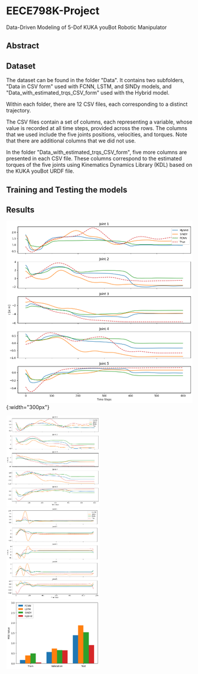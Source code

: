 # EECE798K-Project
Data-Driven Modeling of 5-Dof KUKA youBot Robotic Manipulator

## Abstract

## Dataset
The dataset can be found in the folder "Data". It contains two subfolders, "Data in CSV form" used with FCNN, LSTM, and SINDy models, and "Data_with_estimated_trqs_CSV_form" used with the Hybrid model. 

Within each folder, there are 12 CSV files, each corresponding to a distinct trajectory.

The CSV files contain a set of columns, each representing a variable, whose value is recorded at all time steps, provided across the rows. The columns that we used include the five joints positions, velocities, and torques. Note that there are additional columns that we did not use. 

In the folder "Data_with_estimated_trqs_CSV_form", five more columns are presented in each CSV file. These columns correspond to the estimated torques of the five joints using Kinematics Dynamics Library (KDL) based on the KUKA youBot URDF file.

## Training and Testing the models

## Results
![Predicted and true torque of the five joints across the four models on the first test trajectory.](https://github.com/malakslim/EECE798K-Project/blob/main/test_traj1_all_models.png){:width="300px"}

<img src="https://github.com/malakslim/EECE798K-Project/blob/main/test_traj1_all_models.png" alt="Predicted and true torque of the five joints across the four models on the first test trajectory." style="width: 50%;">
<img src="https://github.com/malakslim/EECE798K-Project/blob/main/test_traj2_all_models.png" alt="Predicted and true torque of the five joints across the four models on the second test trajectory." style="width: 50%;">
<img src="https://github.com/malakslim/EECE798K-Project/blob/main/MSE_after_filtering.png" alt="MSE obtained after filtering the data across the four models" style="width: 50%;">



